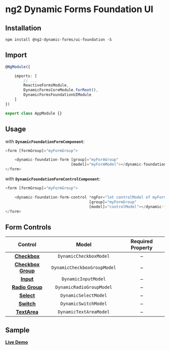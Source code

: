 # ng2 Dynamic Forms Foundation UI

## Installation
```
npm install @ng2-dynamic-forms/ui-foundation -S
```

## Import
```ts
@NgModule({

    imports: [
        // ...
        ReactiveFormsModule,
        DynamicFormsCoreModule.forRoot(),
        DynamicFormsFoundationUIModule
    ]
})

export class AppModule {}
```

## Usage

with **`DynamicFoundationFormComponent`**:
```ts
<form [formGroup]="myFormGroup">

    <dynamic-foundation-form [group]="myFormGroup"
                             [model]="myFormModel"></dynamic-foundation-form>
</form>
```

with **`DynamicFoundationFormControlComponent`**:
```ts
<form [formGroup]="myFormGroup">

    <dynamic-foundation-form-control *ngFor="let controlModel of myFormModel"
                                     [group]="myFormGroup"
                                     [model]="controlModel"></dynamic-foundation-form-control>
</form>
```

## Form Controls

|                                               Control                                               	|            Model            	| Required Property 	|
|:---------------------------------------------------------------------------------------------------:	|:---------------------------:	|:-----------------:	|
|    **[Checkbox](http://foundation.zurb.com/sites/docs/forms.html#checkboxes-and-radio-buttons)**    	| `DynamicCheckboxModel`      	|         –         	|
| **[Checkbox Group](http://foundation.zurb.com/sites/docs/forms.html#checkboxes-and-radio-buttons)** 	| `DynamicCheckboxGroupModel` 	|         –         	|
|              **[Input](http://foundation.zurb.com/sites/docs/forms.html#text-inputs)**              	| `DynamicInputModel`         	|         –         	|
|   **[Radio Group](http://foundation.zurb.com/sites/docs/forms.html#checkboxes-and-radio-buttons)**  	| `DynamicRadioGroupModel`    	|         –         	|
|             **[Select](http://foundation.zurb.com/sites/docs/forms.html#select-menus)**             	| `DynamicSelectModel`        	|         –         	|
|                   **[Switch](http://foundation.zurb.com/sites/docs/switch.html)**                   	| `DynamicSwitchModel`        	|         –         	|
|             **[TextArea](http://foundation.zurb.com/sites/docs/forms.html#text-areas)**             	| `DynamicTextAreaModel`      	|         –         	|

## Sample

[**Live Demo**](http://ng2-dynamic-forms.udos86.de/sample/index.aot.html#foundation-sample-form) 